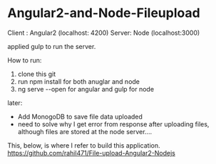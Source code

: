 # Angular2-and-Node-Fileupload


Client : Angular2 (localhost: 4200)
Server: Node (localhost:3000)

applied gulp to run the server.

How to run:
1. clone this git
2. run npm install for both anuglar and node
3. ng serve --open for angular and gulp for node

later: 
- Add MonogoDB to save file data uploaded
- need to solve why I get error from response after uploading files, although files are stored at the node server....

This, below, is where I refer to build this application.
https://github.com/rahil471/File-upload-Angular2-Nodejs

